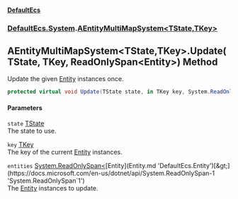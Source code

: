 #### [DefaultEcs](DefaultEcs.md 'DefaultEcs')
### [DefaultEcs.System](DefaultEcs.md#DefaultEcs_System 'DefaultEcs.System').[AEntityMultiMapSystem&lt;TState,TKey&gt;](AEntityMultiMapSystem_TState_TKey_.md 'DefaultEcs.System.AEntityMultiMapSystem&lt;TState,TKey&gt;')
## AEntityMultiMapSystem&lt;TState,TKey&gt;.Update(TState, TKey, ReadOnlySpan&lt;Entity&gt;) Method
Update the given [Entity](Entity.md 'DefaultEcs.Entity') instances once.  
```csharp
protected virtual void Update(TState state, in TKey key, System.ReadOnlySpan<DefaultEcs.Entity> entities);
```
#### Parameters
<a name='DefaultEcs_System_AEntityMultiMapSystem_TState_TKey__Update(TState_TKey_System_ReadOnlySpan_DefaultEcs_Entity_)_state'></a>
`state` [TState](AEntityMultiMapSystem_TState_TKey_.md#DefaultEcs_System_AEntityMultiMapSystem_TState_TKey__TState 'DefaultEcs.System.AEntityMultiMapSystem&lt;TState,TKey&gt;.TState')  
The state to use.
  
<a name='DefaultEcs_System_AEntityMultiMapSystem_TState_TKey__Update(TState_TKey_System_ReadOnlySpan_DefaultEcs_Entity_)_key'></a>
`key` [TKey](AEntityMultiMapSystem_TState_TKey_.md#DefaultEcs_System_AEntityMultiMapSystem_TState_TKey__TKey 'DefaultEcs.System.AEntityMultiMapSystem&lt;TState,TKey&gt;.TKey')  
The key of the current [Entity](Entity.md 'DefaultEcs.Entity') instances.
  
<a name='DefaultEcs_System_AEntityMultiMapSystem_TState_TKey__Update(TState_TKey_System_ReadOnlySpan_DefaultEcs_Entity_)_entities'></a>
`entities` [System.ReadOnlySpan&lt;](https://docs.microsoft.com/en-us/dotnet/api/System.ReadOnlySpan-1 'System.ReadOnlySpan`1')[Entity](Entity.md 'DefaultEcs.Entity')[&gt;](https://docs.microsoft.com/en-us/dotnet/api/System.ReadOnlySpan-1 'System.ReadOnlySpan`1')  
The [Entity](Entity.md 'DefaultEcs.Entity') instances to update.
  
